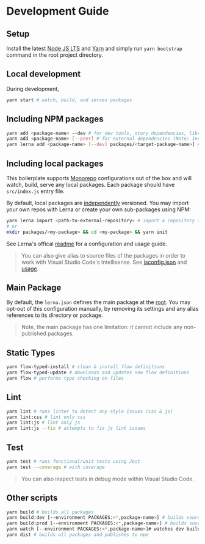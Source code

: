 # Development Guide

## Setup

Install the latest [Node JS LTS](https://nodejs.org/) and [Yarn](https://yarnpkg.com) and simply run ```yarn bootstrap``` command in the root project directory.

## Local development

During development,
```sh
yarn start # watch, build, and serves packages
```

## Including NPM packages

```sh
yarn add <package-name> --dev # for dev tools, story dependencies, libraries to be bundled
yarn add <package-name> [--peer] # for external dependencies (Note: Include in externals from rollup.config.common.js whenever update)
yarn lerna add <package-name> [--dev] packages/<target-package-name>] # Add/link a package to all or specific local package(s). See section: Including local packages
```

## Including local packages

This boilerplate supports [Monorepo](https://danluu.com/monorepo/) configurations out of the box and will watch, build, serve any local packages. Each package should have ```src/index.js``` entry file.

By default, local packages are [independently](https://github.com/psychobolt/react-rollup-boilerplate/blob/master/lerna.json#L6) versioned. You may import your own repos with Lerna or create your own sub-packages using NPM:

```sh
yarn lerna import <path-to-external-repository> # import a repository to packages/
# or 
mkdir packages/<my-package> && cd <my-package> && yarn init
```

See Lerna's offical [readme](https://github.com/lerna/lerna#readme) for a configuration and usage guide.

> You can also give alias to source files of the packages in order to work with Visual Studio Code's Intellisense. See [jsconfig.json](https://github.com/psychobolt/react-rollup-boilerplate/blob/master/jsconfig.json) and [usage](https://code.visualstudio.com/docs/languages/jsconfig#_using-webpack-aliases).

## Main Package

By default, the ```lerna.json``` defines the main package at the [root](https://github.com/psychobolt/react-rollup-boilerplate/blob/master/lerna.json#L3). You may opt-out of this configuration manually, by removing its settings and any alias references to its directory or package. 

> Note, the main package has one limitation: it cannot include any non-published packages.

## Static Types

```sh
yarn flow-typed-install # clean & install flow definitions
yarn flow-typed-update # downloads and updates new flow definitions
yarn flow # performs type checking on files
```

## Lint

```sh
yarn lint # runs linter to detect any style issues (css & js)
yarn lint:css # lint only css
yarn lint:js # lint only js
yarn lint:js --fix # attempts to fix js lint issues
```

## Test

```sh
yarn test # runs functional/unit tests using Jest
yarn test --coverage # with coverage
```

> You can also inspect tests in debug mode within Visual Studio Code.

## Other scripts

```sh
yarn build # builds all packages
yarn build:dev [--environment PACKAGES:<*,package-name>] # builds sources for development, optionally provide environment variable to specify local package(s) e.g. yarn build:dev --environment PACKAGES:default-export,package-* (glob pattern supported)
yarn build:prod [--environment PACKAGES:<*,package-name>] # builds sources for production
yarn watch [--environment PACKAGES:<*,package-name>]# watches dev builds
yarn dist # builds all packages and publishes to npm
```